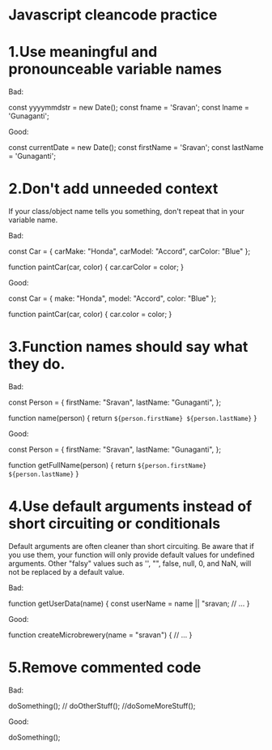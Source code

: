 # Javascript cleancode practice

# 1.Use meaningful and pronounceable variable names

Bad:

const yyyymmdstr = new Date();
const fname = 'Sravan';
const lname = 'Gunaganti';

Good:

const currentDate = new Date();
const firstName = 'Sravan';
const lastName = 'Gunaganti';




# 2.Don't add unneeded context

If your class/object name tells you something, don't repeat that in your variable name.

Bad:

const Car = {
  carMake: "Honda",
  carModel: "Accord",
  carColor: "Blue"
};

function paintCar(car, color) {
  car.carColor = color;
}

Good:

const Car = {
  make: "Honda",
  model: "Accord",
  color: "Blue"
};

function paintCar(car, color) {
  car.color = color;
}



# 3.Function names should say what they do.

Bad:

const Person = {
    firstName: "Sravan",
    lastName: "Gunaganti",
  };
  
function name(person) {
  return `${person.firstName} ${person.lastName}`
}

Good:

const Person = {
  firstName: "Sravan",
  lastName: "Gunaganti",
};

function getFullName(person) {
  return `${person.firstName} ${person.lastName}`
}




# 4.Use default arguments instead of short circuiting or conditionals

Default arguments are often cleaner than short circuiting. Be aware that if you use them, your function will only provide default values for undefined arguments. Other "falsy" values such as '', "", false, null, 0, and NaN, will not be replaced by a default value.

Bad:

function getUserData(name) {
  const userName = name || "sravan;
  // ...
}

Good:

function createMicrobrewery(name = "sravan") {
  // ...
}



# 5.Remove commented code

Bad:

doSomething();
// doOtherStuff();
//doSomeMoreStuff();


Good:

doSomething();

